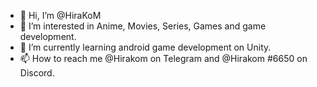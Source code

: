 - 👋 Hi, I’m @HiraKoM
- 👀 I’m interested in Anime, Movies, Series, Games and game development.
- 🌱 I’m currently learning android game development on Unity.
- 📫 How to reach me @Hirakom on Telegram and @Hirakom #6650 on Discord.

<!---
HiraKoM/HiraKoM is a ✨ special ✨ repository because its `README.md` (this file) appears on your GitHub profile.
You can click the Preview link to take a look at your changes.
--->

